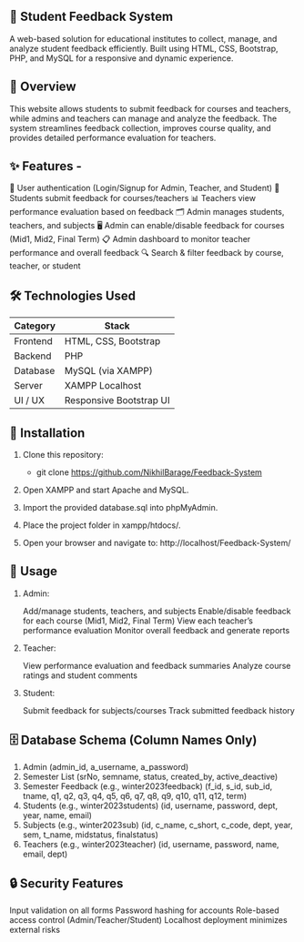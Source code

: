 ## 📝 Student Feedback System
A web-based solution for educational institutes to collect, manage, and analyze student feedback efficiently. Built using HTML, CSS, Bootstrap, PHP, and MySQL for a responsive and dynamic experience.

## 🎯 Overview
This website allows students to submit feedback for courses and teachers, while admins and teachers can manage and analyze the feedback. The system streamlines feedback collection, improves course quality, and provides detailed performance evaluation for teachers.

## ✨ Features - 
🔐 User authentication (Login/Signup for Admin, Teacher, and Student)
📝 Students submit feedback for courses/teachers
📊 Teachers view performance evaluation based on feedback
🗂️ Admin manages students, teachers, and subjects
🖥️ Admin can enable/disable feedback for courses (Mid1, Mid2, Final Term)
📋 Admin dashboard to monitor teacher performance and overall feedback
🔍 Search & filter feedback by course, teacher, or student

## 🛠️ Technologies Used

| Category        | Stack                    |
|-----------------|--------------------------|
| Frontend        | HTML, CSS, Bootstrap     |
| Backend         | PHP                      |
| Database        | MySQL (via XAMPP)        |
| Server          | XAMPP Localhost          |
| UI / UX         | Responsive Bootstrap UI  |


## 🚀 Installation

1. Clone this repository:
      - git clone https://github.com/NikhilBarage/Feedback-System

2. Open XAMPP and start Apache and MySQL.

3. Import the provided database.sql into phpMyAdmin.

4. Place the project folder in xampp/htdocs/.

5. Open your browser and navigate to:
     http://localhost/Feedback-System/


## 📖 Usage

1. Admin:

    Add/manage students, teachers, and subjects
    Enable/disable feedback for each course (Mid1, Mid2, Final Term)
    View each teacher’s performance evaluation
    Monitor overall feedback and generate reports

2. Teacher:

    View performance evaluation and feedback summaries
    Analyze course ratings and student comments

3. Student:

    Submit feedback for subjects/courses
    Track submitted feedback history



## 🗄️ Database Schema (Column Names Only)

1. Admin (admin_id, a_username, a_password)
2. Semester List (srNo, semname, status, created_by, active_deactive)
3. Semester Feedback (e.g., winter2023feedback) (f_id, s_id, sub_id, tname, q1, q2, q3, q4, q5, q6, q7, q8, q9, q10, q11, q12, term)
4. Students (e.g., winter2023students) (id, username, password, dept, year, name, email)
5. Subjects (e.g., winter2023sub) (id, c_name, c_short, c_code, dept, year, sem, t_name, midstatus, finalstatus)
6. Teachers (e.g., winter2023teacher) (id, username, password, name, email, dept)



## 🔒 Security Features

Input validation on all forms
Password hashing for accounts
Role-based access control (Admin/Teacher/Student)
Localhost deployment minimizes external risks
